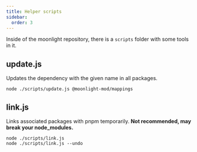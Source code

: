 ```yaml
---
title: Helper scripts
sidebar:
  order: 3
---
```


Inside of the moonlight repository, there is a `scripts` folder with some tools in it.

## update.js

Updates the dependency with the given name in all packages.

```shell title="Updating mappings"
node ./scripts/update.js @moonlight-mod/mappings
```

## link.js

Links associated packages with pnpm temporarily. **Not recommended, may break your node_modules.**

```shell title="Using and undoing link"
node ./scripts/link.js
node ./scripts/link.js --undo
```
